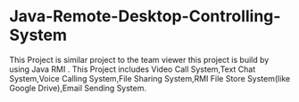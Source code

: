 # Java-Remote-Desktop-Controlling-System
This Project is similar project to the team viewer this project is build by using Java RMI . This Project includes Video Call System,Text Chat System,Voice Calling System,File Sharing System,RMI File Store System(like Google Drive),Email Sending System.
